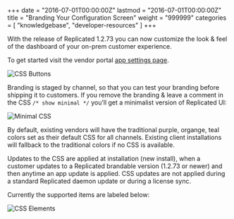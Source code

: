 +++
date = "2016-07-01T00:00:00Z"
lastmod = "2016-07-01T00:00:00Z"
title = "Branding Your Configuration Screen"
weight = "999999"
categories = [ "knowledgebase", "developer-resources" ]
+++

With the release of Replicated 1.2.73 you can now customize the look & feel of the 
dashboard of your on-prem customer experience.

To get started visit the vendor portal [app settings page](https://vendor.replicated.com/#/app/settings).

![CSS Buttons](/static/css-buttons.png)

Branding is staged by channel, so that you can test your branding before shipping it to 
customers. If you remove the branding & leave a comment in the CSS 
`/* show minimal */` you’ll get a minimalist version of Replicated UI:

![Minimal CSS](/static/minimal-css.png)

By default, existing vendors will have the traditional purple, organge, teal colors set as 
their default CSS for all channels. Existing client installations will fallback to the 
traditional colors if no CSS is available.

Updates to the CSS are applied at installation (new install), when a customer updates to a 
Replicated brandable version (1.2.73 or newer) and then anytime an app update is applied. 
CSS updates are not applied during a standard Replicated daemon update or during a 
license sync.

Currently the supported items are labeled below:

![CSS Elements](/static/css-elements.png)

